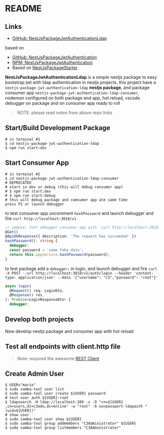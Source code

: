 # README

## Links

- [GitHub: NestJsPackageJwtAuthenticationLdap](https://github.com/koakh/NestJsPackageJwtAuthenticationLdap)

based on

- [GitHub: NestJsPackageJwtAuthentication](https://github.com/koakh/NestJsPackageJwtAuthentication)
- [NPM: NestJsPackageJwtAuthentication](https://www.npmjs.com/package/@koakh/nestjs-package-jwt-authentication-ldap)
- Based on [NestJsPackageStarter](https://github.com/koakh/NestJsPackageStarter)

**NestJsPackageJwtAuthenticationLdap** is a simple nestjs package to easy bootstrap jwt with ldap authentication in nestjs projects.
this project have a `nestjs-package-jwt-authentication-ldap` **nestjs package**, and package consumer app `nestjs-package-jwt-authentication-ldap-consumer`, nodemon configured on both package and app, hot reload, vscode debugger on package and on consumer app ready to roll

> NOTE: please read notes from above repo links

## Start/Build Development Package

```shell
# in terminal #1
$ cd nestjs-package-jwt-authentication-ldap
$ npm run start:dev
```

## Start Consumer App

```shell
# in terminal #2
$ cd nestjs-package-jwt-authentication-ldap-consumer
# DEPRECATED
# start in dev or debug (this will debug consumer app)
# $ npm run start:dev
# $ npm run start:debug
# this will debug package and comsumer app ate same time
press F5 or launch debugger
```

to test consumer app uncomment `hashPassword` and launch debugger and fire `curl http://localhost:3010/v1`

```typescript
// sample: test debugger consumer app with `curl http://localhost:3010/v1`
@Get()
@ApiOkResponse({ description: 'The request has succeeded' })
hashPassword(): string {
  debugger;
  const password = 'some fake data';
  return this.appService.hashPassword(password);
}
```

to test package add a `debugger;` in login, and launch debugger and fire `curl -X POST --url http://localhost:3010/v1/auth/login --header 'content-type: application/json' --data '{"username": "c3","password": "root"}'`

```typescript
async login(
  @Request() req: LoginDto,
  @Response() res,
): Promise<LoginResponseDto> {
  debugger;
```

## Develop both projects

Now develop nestjs package and consumer app with hot reload

## Test all endpoints with client.http file

> Note: required the awesome [REST Client](https://marketplace.visualstudio.com/items?itemName=humao.rest-client)

## Create Admin User

```shell
$ USER="mario"
$ sudo samba-tool user list
$ sudo samba-tool user create ${USER} password
# test user auth ${​USER}​:root
$ ldapsearch -H ldap://localhost:389 -x -D "cn=${​USER}​,cn=users,dc=c3edu,dc=online" -w "root" -b ou=passport-ldapauth "(uid=${​USER}​)"
# show user
$ sudo samba-tool user show ${​USER}​
$ sudo samba-tool group addmembers "C3Administrator" ${​USER}​
$ sudo samba-tool group listmembers "C3Administrator"
```
